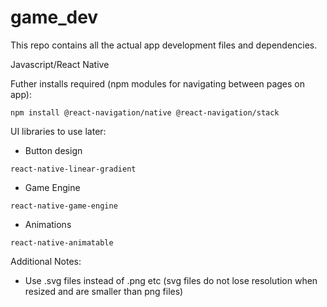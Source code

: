 # game_dev

This repo contains all the actual app development files and dependencies.

Javascript/React Native

Futher installs required (npm modules for navigating between pages on app):

```npm install @react-navigation/native @react-navigation/stack```

UI libraries to use later:

* Button design
 
 ```react-native-linear-gradient```
 
 * Game Engine
 
 ```react-native-game-engine```
 
 * Animations
 
 ```react-native-animatable```
 
 Additional Notes:
 
 * Use .svg files instead of .png etc (svg files do not lose resolution when resized and are smaller than png files)
